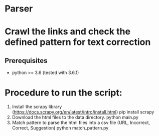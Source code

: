 # Parser
# Crawl the links and check the defined pattern for text correction

Prerequisites
-------------
* python >= 3.6 (tested with 3.6.1)

# Procedure to run the script: 
1. Install the scrapy library (https://docs.scrapy.org/en/latest/intro/install.html)
        pip install scrapy  
2. Download the html files to the data directory.
        python main.py 
3. Match pattern to parse the html files into a csv file (URL, Incorrect, Correct, Suggestion)
        python match_pattern.py 
